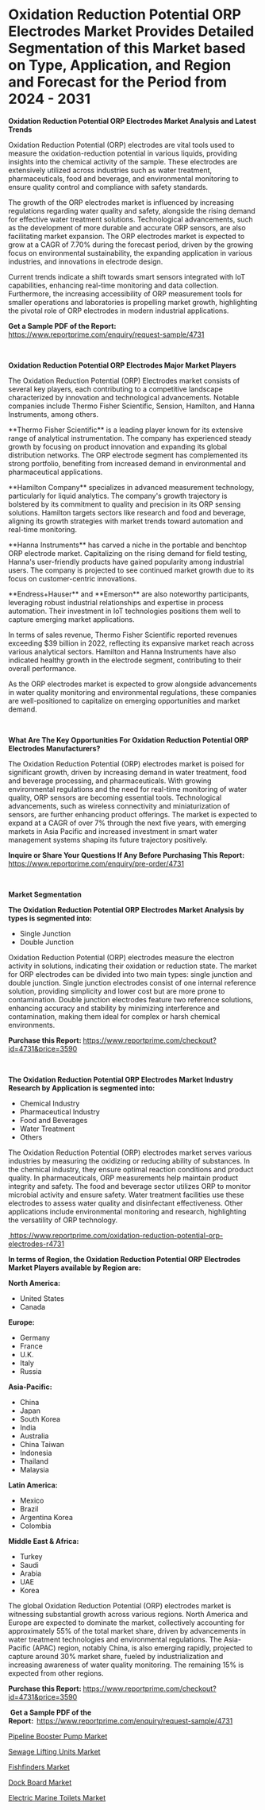 <p><h1>Oxidation Reduction Potential ORP Electrodes Market Provides Detailed Segmentation of this Market based on Type, Application, and Region and Forecast for the Period from 2024 - 2031</h1></p><p><strong>Oxidation Reduction Potential ORP Electrodes Market Analysis and Latest Trends</strong></p>
<p><p>Oxidation Reduction Potential (ORP) electrodes are vital tools used to measure the oxidation-reduction potential in various liquids, providing insights into the chemical activity of the sample. These electrodes are extensively utilized across industries such as water treatment, pharmaceuticals, food and beverage, and environmental monitoring to ensure quality control and compliance with safety standards.</p><p>The growth of the ORP electrodes market is influenced by increasing regulations regarding water quality and safety, alongside the rising demand for effective water treatment solutions. Technological advancements, such as the development of more durable and accurate ORP sensors, are also facilitating market expansion. The ORP electrodes market is expected to grow at a CAGR of 7.70% during the forecast period, driven by the growing focus on environmental sustainability, the expanding application in various industries, and innovations in electrode design.</p><p>Current trends indicate a shift towards smart sensors integrated with IoT capabilities, enhancing real-time monitoring and data collection. Furthermore, the increasing accessibility of ORP measurement tools for smaller operations and laboratories is propelling market growth, highlighting the pivotal role of ORP electrodes in modern industrial applications.</p></p>
<p><strong>Get a Sample PDF of the Report:&nbsp;</strong> <a href="https://www.reportprime.com/enquiry/request-sample/4731">https://www.reportprime.com/enquiry/request-sample/4731</a></p>
<p>&nbsp;</p>
<p><strong>Oxidation Reduction Potential ORP Electrodes Major Market Players</strong></p>
<p><p>The Oxidation Reduction Potential (ORP) Electrodes market consists of several key players, each contributing to a competitive landscape characterized by innovation and technological advancements. Notable companies include Thermo Fisher Scientific, Sension, Hamilton, and Hanna Instruments, among others.</p><p>**Thermo Fisher Scientific** is a leading player known for its extensive range of analytical instrumentation. The company has experienced steady growth by focusing on product innovation and expanding its global distribution networks. The ORP electrode segment has complemented its strong portfolio, benefiting from increased demand in environmental and pharmaceutical applications. </p><p>**Hamilton Company** specializes in advanced measurement technology, particularly for liquid analytics. The company's growth trajectory is bolstered by its commitment to quality and precision in its ORP sensing solutions. Hamilton targets sectors like research and food and beverage, aligning its growth strategies with market trends toward automation and real-time monitoring.</p><p>**Hanna Instruments** has carved a niche in the portable and benchtop ORP electrode market. Capitalizing on the rising demand for field testing, Hanna's user-friendly products have gained popularity among industrial users. The company is projected to see continued market growth due to its focus on customer-centric innovations.</p><p>**Endress+Hauser** and **Emerson** are also noteworthy participants, leveraging robust industrial relationships and expertise in process automation. Their investment in IoT technologies positions them well to capture emerging market applications.</p><p>In terms of sales revenue, Thermo Fisher Scientific reported revenues exceeding $39 billion in 2022, reflecting its expansive market reach across various analytical sectors. Hamilton and Hanna Instruments have also indicated healthy growth in the electrode segment, contributing to their overall performance.</p><p>As the ORP electrodes market is expected to grow alongside advancements in water quality monitoring and environmental regulations, these companies are well-positioned to capitalize on emerging opportunities and market demand.</p></p>
<p>&nbsp;</p>
<p><strong>What Are The Key Opportunities For Oxidation Reduction Potential ORP Electrodes Manufacturers?</strong></p>
<p><p>The Oxidation Reduction Potential (ORP) electrodes market is poised for significant growth, driven by increasing demand in water treatment, food and beverage processing, and pharmaceuticals. With growing environmental regulations and the need for real-time monitoring of water quality, ORP sensors are becoming essential tools. Technological advancements, such as wireless connectivity and miniaturization of sensors, are further enhancing product offerings. The market is expected to expand at a CAGR of over 7% through the next five years, with emerging markets in Asia Pacific and increased investment in smart water management systems shaping its future trajectory positively.</p></p>
<p><strong>Inquire or Share Your Questions If Any Before Purchasing This Report:</strong> <a href="https://www.reportprime.com/enquiry/pre-order/4731">https://www.reportprime.com/enquiry/pre-order/4731</a></p>
<p>&nbsp;</p>
<p><strong>Market Segmentation</strong></p>
<p><strong>The Oxidation Reduction Potential ORP Electrodes Market Analysis by types is segmented into:</strong></p>
<p><ul><li>Single Junction</li><li>Double Junction</li></ul></p>
<p><p>Oxidation Reduction Potential (ORP) electrodes measure the electron activity in solutions, indicating their oxidation or reduction state. The market for ORP electrodes can be divided into two main types: single junction and double junction. Single junction electrodes consist of one internal reference solution, providing simplicity and lower cost but are more prone to contamination. Double junction electrodes feature two reference solutions, enhancing accuracy and stability by minimizing interference and contamination, making them ideal for complex or harsh chemical environments.</p></p>
<p><strong>Purchase this Report:&nbsp;</strong><a href="https://www.reportprime.com/checkout?id=4731&price=3590">https://www.reportprime.com/checkout?id=4731&price=3590</a></p>
<p>&nbsp;</p>
<p><strong>The Oxidation Reduction Potential ORP Electrodes Market Industry Research by Application is segmented into:</strong></p>
<p><ul><li>Chemical Industry</li><li>Pharmaceutical Industry</li><li>Food and Beverages</li><li>Water Treatment</li><li>Others</li></ul></p>
<p><p>The Oxidation Reduction Potential (ORP) electrodes market serves various industries by measuring the oxidizing or reducing ability of substances. In the chemical industry, they ensure optimal reaction conditions and product quality. In pharmaceuticals, ORP measurements help maintain product integrity and safety. The food and beverage sector utilizes ORP to monitor microbial activity and ensure safety. Water treatment facilities use these electrodes to assess water quality and disinfectant effectiveness. Other applications include environmental monitoring and research, highlighting the versatility of ORP technology.</p></p>
<p><a href="https://www.reportprime.com/oxidation-reduction-potential-orp-electrodes-r4731">&nbsp;https://www.reportprime.com/oxidation-reduction-potential-orp-electrodes-r4731</a></p>
<p><strong>In terms of Region, the Oxidation Reduction Potential ORP Electrodes Market Players available by Region are:</strong></p>
<p>
    <p> <strong> North America: </strong>
        <ul>
            <li>United States</li>
            <li>Canada</li>
        </ul>
        </p> 
    <p> <strong> Europe: </strong>
        <ul>
            <li>Germany</li>
            <li>France</li>
            <li>U.K.</li>
            <li>Italy</li>
            <li>Russia</li>
        </ul>
        </p> 
    <p> <strong> Asia-Pacific: </strong>
        <ul>
            <li>China</li>
            <li>Japan</li>
            <li>South Korea</li>
            <li>India</li>
            <li>Australia</li>
            <li>China Taiwan</li>
            <li>Indonesia</li>
            <li>Thailand</li>
            <li>Malaysia</li>
        </ul>
        </p> 
    <p> <strong> Latin America: </strong>
        <ul>
            <li>Mexico</li>
            <li>Brazil</li>
            <li>Argentina Korea</li>
            <li>Colombia</li>
        </ul>
        </p> 
    <p> <strong> Middle East & Africa: </strong>
        <ul>
            <li>Turkey</li>
            <li>Saudi</li>
            <li>Arabia</li>
            <li>UAE</li>
            <li>Korea</li>
        </ul>
    </p>
    </p>
<p><p>The global Oxidation Reduction Potential (ORP) electrodes market is witnessing substantial growth across various regions. North America and Europe are expected to dominate the market, collectively accounting for approximately 55% of the total market share, driven by advancements in water treatment technologies and environmental regulations. The Asia-Pacific (APAC) region, notably China, is also emerging rapidly, projected to capture around 30% market share, fueled by industrialization and increasing awareness of water quality monitoring. The remaining 15% is expected from other regions.</p></p>
<p><strong>Purchase this Report: </strong><a href="https://www.reportprime.com/checkout?id=4731&price=3590">https://www.reportprime.com/checkout?id=4731&price=3590</a></p>
<p>&nbsp;<strong>Get a Sample PDF of the Report:&nbsp;&nbsp;</strong><a href="https://www.reportprime.com/enquiry/request-sample/4731">https://www.reportprime.com/enquiry/request-sample/4731</a></p>
<p><strong></strong></p>
<p><p><a href="https://issuu.com/reportprime-2/docs/pipeline-booster-pump-market-size-2_a06f36e6e3b1f2">Pipeline Booster Pump Market</a></p><p><a href="https://issuu.com/reportprime-2/docs/sewage-lifting-units-market-size-20_e0e823b9e9e13d">Sewage Lifting Units Market</a></p><p><a href="https://www.linkedin.com/pulse/fishfinders-market-size-growth-trends-statistics-forecasts-5y9ac?trackingId=bB%2BNKCLFQUWcEsABFVb3%2Bw%3D%3D">Fishfinders Market</a></p><p><a href="https://www.linkedin.com/pulse/global-dock-board-market-opportunities-challenges2024-tnbsc?trackingId=kX6wSKeFT9ayYMZGrNmGxA%3D%3D">Dock Board Market</a></p><p><a href="https://www.linkedin.com/pulse/how-regions-adapting-electric-marine-toilets-market-ttfzc?trackingId=PKs2vHjBQ2OB8E%2FIc7kLWw%3D%3D">Electric Marine Toilets Market</a></p></p>